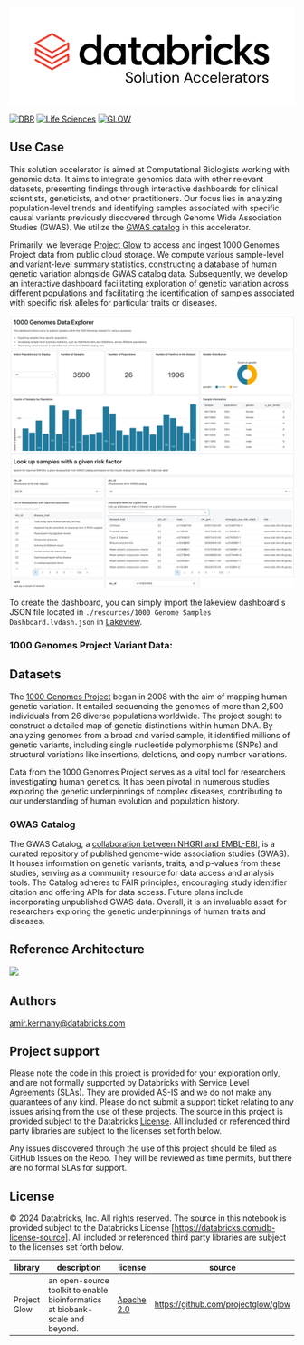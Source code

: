 <img src=https://raw.githubusercontent.com/databricks-industry-solutions/.github/main/profile/solacc_logo.png width="600px">

[![DBR](https://img.shields.io/badge/DBR-HLS-red?logo=databricks&style=for-the-badge)](https://www.databricks.com/solutions/industries/healthcare-and-life-sciences)
[![Life Sciences](https://img.shields.io/badge/🔬RnD-LifeSciences-green?&style=for-the-badge)](hhttps://www.databricks.com/solutions/industries/life-sciences-industry-solutions)
[![GLOW](https://img.shields.io/badge/🧬genomics-Glow-blue?style=for-the-badge)](https://github.com/projectglow/glow)

## Use Case
This solution accelerator is aimed at Computational Biologists working with genomic data. It aims to integrate genomics data with other relevant datasets, presenting findings through interactive dashboards for clinical scientists, geneticists, and other practitioners. Our focus lies in analyzing population-level trends and identifying samples associated with specific causal variants previously discovered through Genome Wide Association Studies (GWAS). We utilize the [GWAS catalog](https://www.ebi.ac.uk/gwas/) in this accelerator.

Primarily, we leverage [Project Glow](https://github.com/projectglow/glow) to access and ingest 1000 Genomes Project data from public cloud storage. We compute various sample-level and variant-level summary statistics, constructing a database of human genetic variation alongside GWAS catalog data. Subsequently, we develop an interactive dashboard facilitating exploration of genetic variation across different populations and facilitating the identification of samples associated with specific risk alleles for particular traits or diseases.

[![D1](https://github.com/databricks-industry-solutions/db-omics/blob/53a78f42b9bb679c20094b62cd67c160b71c64e0/images/1KGDash.gif)]([image1.jpg](https://github.com/databricks-industry-solutions/db-omics/blob/53a78f42b9bb679c20094b62cd67c160b71c64e0/images/1KGDash.gif))[![D2](https://github.com/databricks-industry-solutions/db-omics/blob/4d28335ede5561201abe05d23e25ef8a37c9bd84/images/1KGDash2.gif)](https://github.com/databricks-industry-solutions/db-omics/blob/4d28335ede5561201abe05d23e25ef8a37c9bd84/images/1KGDash2.gif)

To create the dashboard, you can simply import the lakeview dashboard's JSON file located in `./resources/1000 Genome Samples Dashboard.lvdash.json` in [Lakeview](https://docs.databricks.com/en/dashboards/lakeview.html).

### 1000 Genomes Project Variant Data: 

## Datasets

The [1000 Genomes Project](https://www.internationalgenome.org/) began in 2008 with the aim of mapping human genetic variation. It entailed sequencing the genomes of more than 2,500 individuals from 26 diverse populations worldwide.
The project sought to construct a detailed map of genetic distinctions within human DNA. By analyzing genomes from a broad and varied sample, it identified millions of genetic variants, including single nucleotide polymorphisms (SNPs) and structural variations like insertions, deletions, and copy number variations.

Data from the 1000 Genomes Project serves as a vital tool for researchers investigating human genetics. It has been pivotal in numerous studies exploring the genetic underpinnings of complex diseases, contributing to our understanding of human evolution and population history.

### GWAS Catalog
The GWAS Catalog, a [collaboration between NHGRI and EMBL-EBI](https://www.ncbi.nlm.nih.gov/pmc/articles/PMC6323933/), is a curated repository of published genome-wide association studies (GWAS). It houses information on genetic variants, traits, and p-values from these studies, serving as a community resource for data access and analysis tools. The Catalog adheres to FAIR principles, encouraging study identifier citation and offering APIs for data access. Future plans include incorporating unpublished GWAS data. Overall, it is an invaluable asset for researchers exploring the genetic underpinnings of human traits and diseases.

## Reference Architecture
[![](https://mermaid.ink/img/pako:eNp1U8tu2zAQ_BVCubSAo5edtNahgCzRaYAUKOrUFykQaIm2CNOkSlJWjCDf0mMv_bh-Qley4kfhXoTV7OzOzpJ8sXJZUCuwVopUJXr4lgpdL_Y_szsPJXhy_5SKSfI4mweoNKbSgeMsTWV7ruuuqJAbqm26YDbJ7XrtbCX32rSTpsLQvBQsJ9xppFozsXJ81xu6t-5tpsmm4jRjYilb5iXcNs8GlKO9ctM0JyqrhmiHVMzRlKi8dArZCC5JoZ1lzTlUUVGcGfFRoocw-MnQTlUSTT0H2GEyj6YBykvl-_bsc_gV3z_6MIShUG9oke2p2Xb41vqs-RAlMTFkoVi-1k9nqRFKvgtmdigCAperVgxdX6M_P3_9RndcNgjcgziqiNJUQeoTCsNkBZmsGyfbQqI9gC41mSQnG1IbYpgU7ZK6bBQl7WKyfK-V9bsIW8WjYMuM41OJvuWP_DIZ4wvz_LvgG5Q8kDXdMtr0XexW592cKEaEQfi54lKBQ_CLYqLLhSSqeA_GJj0VXESHMI4PIcaHsBOFD-oOwOw47e7oknEeXMURdrF_xP3_4MMeH3_0XD8c5BLmCq6m4-mH6QgdaaOehjGO8fiI35zhUGANrA2Fo2AFvKIXcIdSy5R0Q1MrgLCgS1Jzk1qpeAVqXRVwo3DBjFRWYFRNBxapjZztRP72v-fEjMByN1awJFwDSruaL_vX2j3a17-e5EPD?type=png)](https://mermaid.live/edit#pako:eNp1U8tu2zAQ_BVCubSAo5edtNahgCzRaYAUKOrUFykQaIm2CNOkSlJWjCDf0mMv_bh-Qley4kfhXoTV7OzOzpJ8sXJZUCuwVopUJXr4lgpdL_Y_szsPJXhy_5SKSfI4mweoNKbSgeMsTWV7ruuuqJAbqm26YDbJ7XrtbCX32rSTpsLQvBQsJ9xppFozsXJ81xu6t-5tpsmm4jRjYilb5iXcNs8GlKO9ctM0JyqrhmiHVMzRlKi8dArZCC5JoZ1lzTlUUVGcGfFRoocw-MnQTlUSTT0H2GEyj6YBykvl-_bsc_gV3z_6MIShUG9oke2p2Xb41vqs-RAlMTFkoVi-1k9nqRFKvgtmdigCAperVgxdX6M_P3_9RndcNgjcgziqiNJUQeoTCsNkBZmsGyfbQqI9gC41mSQnG1IbYpgU7ZK6bBQl7WKyfK-V9bsIW8WjYMuM41OJvuWP_DIZ4wvz_LvgG5Q8kDXdMtr0XexW592cKEaEQfi54lKBQ_CLYqLLhSSqeA_GJj0VXESHMI4PIcaHsBOFD-oOwOw47e7oknEeXMURdrF_xP3_4MMeH3_0XD8c5BLmCq6m4-mH6QgdaaOehjGO8fiI35zhUGANrA2Fo2AFvKIXcIdSy5R0Q1MrgLCgS1Jzk1qpeAVqXRVwo3DBjFRWYFRNBxapjZztRP72v-fEjMByN1awJFwDSruaL_vX2j3a17-e5EPD)


## Authors
<amir.kermany@databricks.com>

## Project support 

Please note the code in this project is provided for your exploration only, and are not formally supported by Databricks with Service Level Agreements (SLAs). They are provided AS-IS and we do not make any guarantees of any kind. Please do not submit a support ticket relating to any issues arising from the use of these projects. The source in this project is provided subject to the Databricks [License](./LICENSE.md). All included or referenced third party libraries are subject to the licenses set forth below.

Any issues discovered through the use of this project should be filed as GitHub Issues on the Repo. They will be reviewed as time permits, but there are no formal SLAs for support. 

## License

&copy; 2024 Databricks, Inc. All rights reserved. The source in this notebook is provided subject to the Databricks License [https://databricks.com/db-license-source].  All included or referenced third party libraries are subject to the licenses set forth below.

| library                                | description             | license    | source                                              |
|----------------------------------------|-------------------------|------------|-----------------------------------------------------|
  Project Glow                           | an open-source toolkit to enable bioinformatics at biobank-scale and beyond.|[Apache 2.0](https://github.com/projectglow/glow/blob/main/LICENSE.txt) | https://github.com/projectglow/glow
